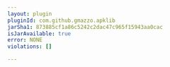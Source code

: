 ```yaml
---
layout: plugin
pluginId: com.github.gmazzo.apklib
jarSha1: 873885cf1a86c5242c2dac47c965f15943aa0cac
isJarAvailable: true
error: NONE
violations: []

---
```

